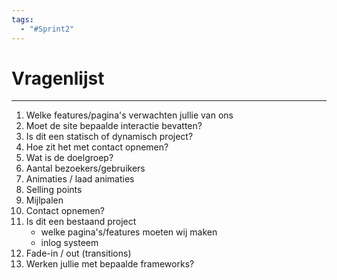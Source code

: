 ```yaml
---
tags:
  - "#Sprint2"
---
```

# Vragenlijst
---
1. Welke features/pagina's verwachten jullie van ons
2. Moet de site bepaalde interactie bevatten?
3. Is dit een statisch of dynamisch project?
4. Hoe zit het met contact opnemen?
5. Wat is de doelgroep?
6. Aantal bezoekers/gebruikers
7. Animaties / laad animaties
8. Selling points
9. Mijlpalen
10. Contact opnemen?
11. Is dit een bestaand project
	- welke pagina's/features moeten wij maken
	- inlog systeem
12. Fade-in / out (transitions)
13. Werken jullie met bepaalde frameworks?